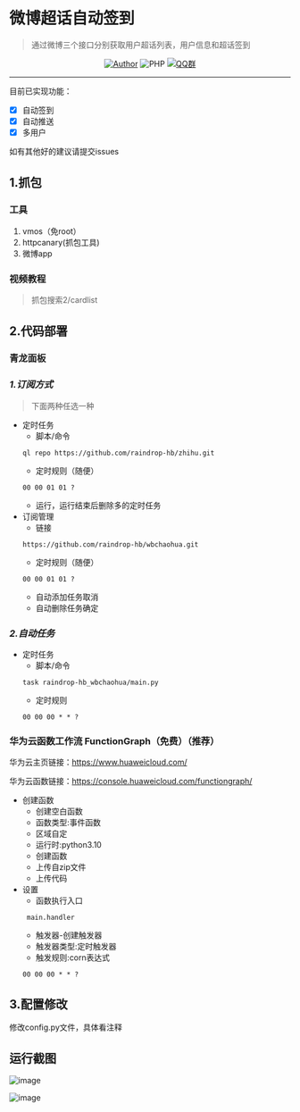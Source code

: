 # 微博超话自动签到
>通过微博三个接口分别获取用户超话列表，用户信息和超话签到
<p align="center">
    <a href="https://github.com/raindrop-hb"><img alt="Author" src="https://img.shields.io/badge/author-raindrop-blueviolet"/></a>
    <img alt="PHP" src="https://img.shields.io/badge/code-Python-success"/></a>
    <a href="https://jq.qq.com/?_wv=1027&k=fzhZMSbP"><img alt="QQ群" src="https://img.shields.io/badge/QQ-交流群-blackviolet"/></a>
</p>

------
目前已实现功能：

- [x] 自动签到
- [x] 自动推送
- [x] 多用户

如有其他好的建议请提交issues

## 1.抓包

### 工具

1. vmos（免root）
2. httpcanary(抓包工具)
3. 微博app
   
### 视频教程
>抓包搜索2/cardlist

## 2.代码部署

### 青龙面板

### *1.订阅方式*
   
> 下面两种任选一种
- 定时任务
    - 脚本/命令
     ```
     ql repo https://github.com/raindrop-hb/zhihu.git
     ```
    - 定时规则（随便）
     ```
     00 00 01 01 ?
     ```
    - 运行，运行结束后删除多的定时任务
- 订阅管理
    - 链接
     ```
     https://github.com/raindrop-hb/wbchaohua.git
     ```
    - 定时规则（随便）
     ```
     00 00 01 01 ?
     ```
    - 自动添加任务取消
    - 自动删除任务确定

### *2.自动任务*
  
- 定时任务
    - 脚本/命令
     ```
     task raindrop-hb_wbchaohua/main.py
     ```
    - 定时规则
     ```
     00 00 00 * * ?
     ```

### 华为云函数工作流 FunctionGraph（免费）（推荐）
华为云主页链接：<https://www.huaweicloud.com/>

华为云函数链接：<https://console.huaweicloud.com/functiongraph/>
- 创建函数
    - 创建空白函数
    - 函数类型:事件函数
    - 区域自定
    - 运行时:python3.10
    - 创建函数
    - 上传自zip文件
    - 上传代码
- 设置
    - 函数执行入口
    ```
     main.handler
    ```
    - 触发器-创建触发器
    - 触发器类型:定时触发器
    - 触发规则:corn表达式
    ```
    00 00 00 * * ?
    ```
## 3.配置修改

修改config.py文件，具体看注释

## 运行截图
![image](https://github.com/raindrop-hb/wbchaohua/assets/72308008/1162f58d-9403-46f4-996c-737a1eb489f6)

![image](https://github.com/raindrop-hb/wbchaohua/assets/72308008/70655650-9e6b-4406-b9ed-8b8d00561279)


